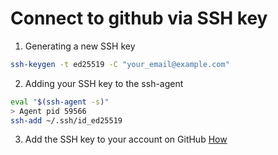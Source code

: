 # Connect to github via SSH key
1. Generating a new SSH key
```bash
ssh-keygen -t ed25519 -C "your_email@example.com"
```
2. Adding your SSH key to the ssh-agent
```bash
eval "$(ssh-agent -s)"
> Agent pid 59566
ssh-add ~/.ssh/id_ed25519
```
3. Add the SSH key to your account on GitHub [How](https://docs.github.com/en/authentication/connecting-to-github-with-ssh/adding-a-new-ssh-key-to-your-github-account)

